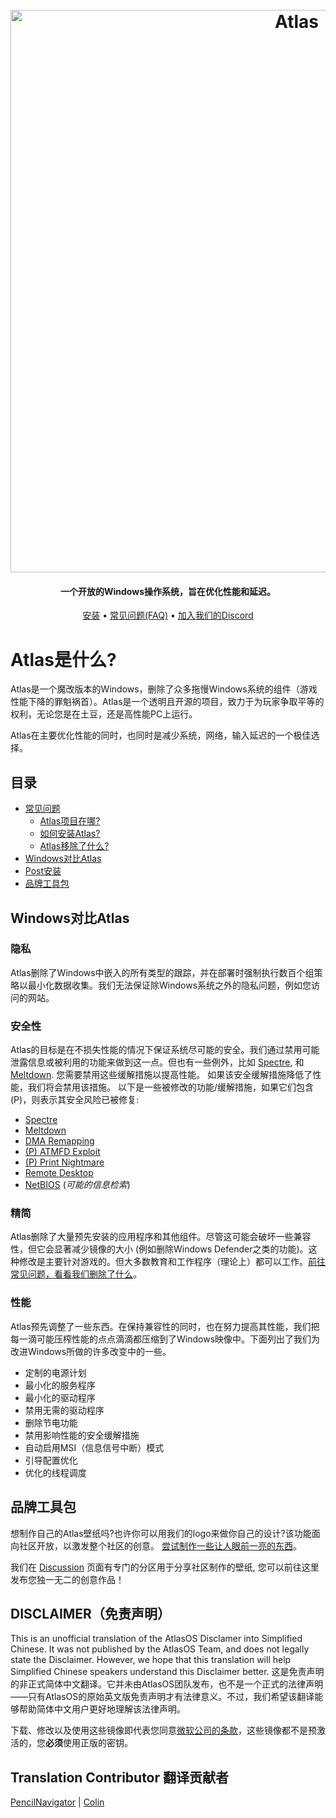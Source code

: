 <h1 align="center">
  <br>
  <a href="http://atlasos.net/"><img src="https://i.imgur.com/xV08gIt.png" alt="Atlas" width="900"></a>
</h1>
<h4 align="center">一个开放的Windows操作系统，旨在优化性能和延迟。</h4>

<p align="center">
  <a href="https://github.com/Atlas-OS/Atlas/wiki/2.-Installing">安装</a>
  •
  <a href="https://github.com/Atlas-OS/Atlas/wiki/1.-FAQ#contents">常见问题(FAQ)</a>
  •
  <a href="https://discord.gg/atlasos">加入我们的Discord</a>
</p>

# Atlas是什么?

Atlas是一个魔改版本的Windows，删除了众多拖慢Windows系统的组件（游戏性能下降的罪魁祸首）。Atlas是一个透明且开源的项目，致力于为玩家争取平等的权利，无论您是在土豆，还是高性能PC上运行。

Atlas在主要优化性能的同时，也同时是减少系统，网络，输入延迟的一个极佳选择。

## 目录

- [常见问题](https://github.com/Atlas-OS/Atlas/wiki/1.-FAQ)
  - [Atlas项目在哪?](https://github.com/Atlas-OS/Atlas/wiki/1.-FAQ#11-what-is-the-atlas-project)
  - [如何安装Atlas?](https://github.com/Atlas-OS/Atlas/wiki/1.-FAQ#12-how-do-i-install-atlas-os)
  - [Atlas移除了什么?](https://github.com/Atlas-OS/Atlas/wiki/1.-FAQ#13-whats-removed-in-atlas-os)
- <a href="#Windows对比Atlas">Windows对比Atlas</a>
- [Post安装](https://github.com/Atlas-OS/Atlas/wiki/3.-Post-Install)
- [品牌工具包](./img/brand-kit.zip)

## Windows对比Atlas

### **隐私**

Atlas删除了Windows中嵌入的所有类型的跟踪，并在部署时强制执行数百个组策略以最小化数据收集。我们无法保证除Windows系统之外的隐私问题，例如您访问的网站。

### **安全性**

Atlas的目标是在不损失性能的情况下保证系统尽可能的安全。我们通过禁用可能泄露信息或被利用的功能来做到这一点。但也有一些例外，比如 [Spectre](https://spectreattack.com/spectre.pdf), 和[Meltdown](https://meltdownattack.com/meltdown.pdf). 您需要禁用这些缓解措施以提高性能。
如果该安全缓解措施降低了性能，我们将会禁用该措施。
以下是一些被修改的功能/缓解措施，如果它们包含(P)，则表示其安全风险已被修复:

- [Spectre](https://spectreattack.com/spectre.pdf)
- [Meltdown](https://meltdownattack.com/meltdown.pdf)
- [DMA Remapping](https://docs.microsoft.com/en-us/windows/security/information-protection/kernel-dma-protection-for-thunderbolt)
- [(P) ATMFD Exploit](https://msrc.microsoft.com/update-guide/en-US/vulnerability/CVE-2020-1020)
- [(P) Print Nightmare](https://us-cert.cisa.gov/ncas/current-activity/2021/06/30/printnightmare-critical-windows-print-spooler-vulnerability)
- [Remote Desktop](https://cve.mitre.org/cgi-bin/cvekey.cgi?keyword=Windows+Remote+Desktop)
- [NetBIOS](https://en.wikipedia.org/wiki/NetBIOS) (*可能的信息检索*)

### **精简**

Atlas删除了大量预先安装的应用程序和其他组件。尽管这可能会破坏一些兼容性，但它会显著减少镜像的大小 (例如删除Windows Defender之类的功能)。这种修改是主要针对游戏的。但大多数教育和工作程序（理论上）都可以工作。[前往常见问题，看看我们删除了什么](https://github.com/Atlas-OS/Atlas/wiki/1.-FAQ#13-whats-removed-in-atlas-os)。

### **性能**

Atlas预先调整了一些东西。在保持兼容性的同时，也在努力提高其性能，我们把每一滴可能压榨性能的点点滴滴都压缩到了Windows映像中。下面列出了我们为改进Windows所做的许多改变中的一些。

- 定制的电源计划
- 最小化的服务程序
- 最小化的驱动程序
- 禁用无需的驱动程序
- 删除节电功能
- 禁用影响性能的安全缓解措施
- 自动启用MSI（信息信号中断）模式
- 引导配置优化
- 优化的线程调度

## 品牌工具包
想制作自己的Atlas壁纸吗?也许你可以用我们的logo来做你自己的设计?该功能面向社区开放，以激发整个社区的创意。 [尝试制作一些让人眼前一亮的东西](./img/brand-kit.zip)。

我们在 [Discussion](https://github.com/Atlas-OS/Atlas/discussions/categories/community-artwork) 页面有专门的分区用于分享社区制作的壁纸, 您可以前往这里发布您独一无二的创意作品！

## DISCLAIMER（免责声明）
This is an unofficial translation of the AtlasOS Disclamer into Simplified Chinese. It was not published by the AtlasOS Team, and does not legally state the Disclaimer. However, we hope that this translation will help Simplified Chinese speakers understand this Disclaimer better. 
这是免责声明的非正式简体中文翻译。它并未由AtlasOS团队发布，也不是一个正式的法律声明——只有AtlasOS的原始英文版免责声明才有法律意义。不过，我们希望该翻译能够帮助简体中文用户更好地理解该法律声明。 

下载、修改以及使用这些镜像即代表您同意[微软公司的条款](https://www.microsoft.com/en-us/Useterms/Retail/Windows/10/UseTerms_Retail_Windows_10_English.htm)，这些镜像都不是预激活的，您**必须**使用正版的密钥。

## Translation Contributor 翻译贡献者

[PencilNavigator](https://github.com/PencilNavigator) | [Colin](https://github.com/0bo)

